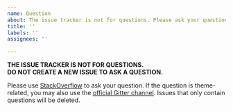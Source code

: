 ```yaml
---
name: Question
about: The issue tracker is not for questions. Please ask your question on StackOverflow.
title: ''
labels: ''
assignees: ''

---
```


__THE ISSUE TRACKER IS NOT FOR QUESTIONS.__  
__DO NOT CREATE A NEW ISSUE TO ASK A QUESTION.__

Please use [StackOverflow][1] to ask your question. If the question is theme-related, you may also use the [official Gitter channel][2]. Issues that
only contain questions will be deleted.

  [1]: https://stackoverflow.com
  [2]: https://gitter.im/squidfunk/mkdocs-material
